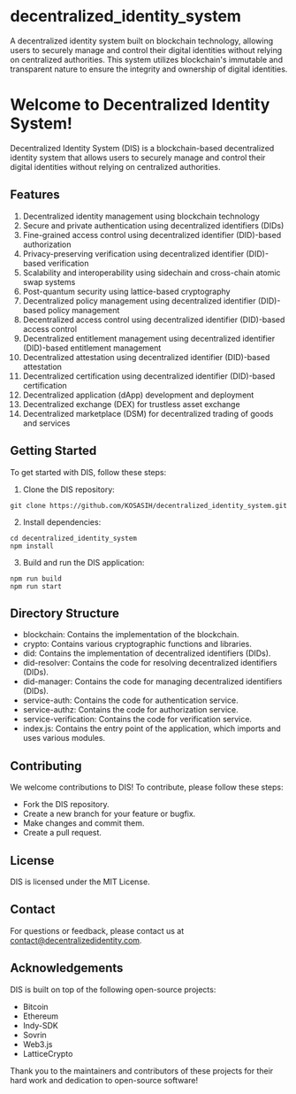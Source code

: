 # decentralized_identity_system
A decentralized identity system built on blockchain technology, allowing users to securely manage and control their digital identities without relying on centralized authorities. This system utilizes blockchain's immutable and transparent nature to ensure the integrity and ownership of digital identities.

# Welcome to Decentralized Identity System!
Decentralized Identity System (DIS) is a blockchain-based decentralized identity system that allows users to securely manage and control their digital identities without relying on centralized authorities.

## Features

1. Decentralized identity management using blockchain technology
2. Secure and private authentication using decentralized identifiers (DIDs)
3. Fine-grained access control using decentralized identifier (DID)-based authorization
4. Privacy-preserving verification using decentralized identifier (DID)-based verification
5. Scalability and interoperability using sidechain and cross-chain atomic swap systems
6. Post-quantum security using lattice-based cryptography
7. Decentralized policy management using decentralized identifier (DID)-based policy management
8. Decentralized access control using decentralized identifier (DID)-based access control
9. Decentralized entitlement management using decentralized identifier (DID)-based entitlement management
10. Decentralized attestation using decentralized identifier (DID)-based attestation
11. Decentralized certification using decentralized identifier (DID)-based certification
12. Decentralized application (dApp) development and deployment
13. Decentralized exchange (DEX) for trustless asset exchange
14. Decentralized marketplace (DSM) for decentralized trading of goods and services

## Getting Started

To get started with DIS, follow these steps:

1. Clone the DIS repository:
```
git clone https://github.com/KOSASIH/decentralized_identity_system.git
```
2. Install dependencies:
```
cd decentralized_identity_system
npm install
```

3. Build and run the DIS application:
```
npm run build
npm run start
```

## Directory Structure

- blockchain: Contains the implementation of the blockchain.
- crypto: Contains various cryptographic functions and libraries.
- did: Contains the implementation of decentralized identifiers (DIDs).
- did-resolver: Contains the code for resolving decentralized identifiers (DIDs).
- did-manager: Contains the code for managing decentralized identifiers (DIDs).
- service-auth: Contains the code for authentication service.
- service-authz: Contains the code for authorization service.
- service-verification: Contains the code for verification service.
- index.js: Contains the entry point of the application, which imports and uses various modules.

## Contributing

We welcome contributions to DIS! To contribute, please follow these steps:

- Fork the DIS repository.
- Create a new branch for your feature or bugfix.
- Make changes and commit them.
- Create a pull request.

## License

DIS is licensed under the MIT License.

## Contact

For questions or feedback, please contact us at contact@decentralizedidentity.com.

## Acknowledgements

DIS is built on top of the following open-source projects:

- Bitcoin
- Ethereum
- Indy-SDK
- Sovrin
- Web3.js
- LatticeCrypto

Thank you to the maintainers and contributors of these projects for their hard work and dedication to open-source software!

